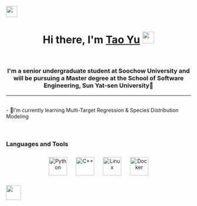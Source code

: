 <h2><img src="https://emojis.slackmojis.com/emojis/images/1531849430/4246/blob-sunglasses.gif?1531849430" width="30"/> <h1 align="center">Hi there, I'm <a href="https://www.blackcater.win/" target="_blank">Tao Yu</a> <img
src="https://github.com/blackcater/blackcater/raw/main/images/Hi.gif" height="32" /></h1>

<br />
  

### <div align="center">I'm a senior undergraduate student at Soochow University and will be pursuing a Master degree at the School of Software Engineering, Sun Yat-sen University🚀</div>  
---
<br>
-  🧠I’m currently learning Multi-Target Regression & Species Distribution Modeling  
  
<br>
<br>
<br>

### Languages and Tools  
<div align="center">  
<a href="https://www.python.org/" target="_blank"><img style="margin: 10px" src="https://profilinator.rishav.dev/skills-assets/python-original.svg" alt="Python" height="50" /></a>   
<a href="https://www.cplusplus.com/" target="_blank"><img style="margin: 10px" src="https://profilinator.rishav.dev/skills-assets/cplusplus-original.svg" alt="C++" height="50" /></a>   
<a href="https://www.linux.org/" target="_blank"><img style="margin: 10px" src="https://profilinator.rishav.dev/skills-assets/linux-original.svg" alt="Linux" height="50" /></a>  
<a href="https://www.docker.com/" target="_blank"><img style="margin: 10px" src="https://profilinator.rishav.dev/skills-assets/docker-original-wordmark.svg" alt="Docker" height="50" /></a>  
</div>
<br/>  

<a href="yutao2816@gmail.com">
  <img src="https://github.com/blackcater/blackcater/raw/main/images/social-gmail.svg" height="40" />
</a>
